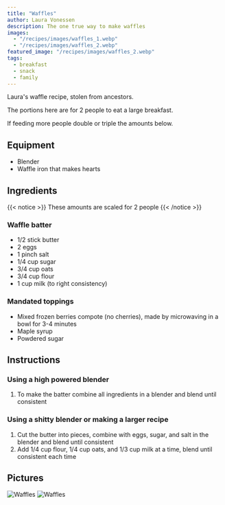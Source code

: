 ```yaml
---
title: "Waffles"
author: Laura Vonessen
description: The one true way to make waffles
images:
  - "/recipes/images/waffles_1.webp"
  - "/recipes/images/waffles_2.webp"
featured_image: "/recipes/images/waffles_2.webp"
tags:
  - breakfast
  - snack
  - family
---
```


Laura's waffle recipe, stolen from ancestors.

The portions here are for 2 people to eat a large breakfast.

If feeding more people double or triple the amounts below.

## Equipment

- Blender
- Waffle iron that makes hearts

## Ingredients

{{< notice >}}
These amounts are scaled for 2 people
{{< /notice >}}

### Waffle batter

- <span class="unit">1/2</span> stick butter
- <span class="unit">2</span> eggs
- <span class="unit">1</span> pinch salt
- <span class="unit">1/4</span> cup sugar
- <span class="unit">3/4</span> cup oats
- <span class="unit">3/4</span> cup flour
- <span class="unit">1</span> cup milk (to right consistency)

### Mandated toppings

- Mixed frozen berries compote (no cherries), made by microwaving in a bowl for 3-4 minutes
- Maple syrup
- Powdered sugar

## Instructions

### Using a high powered blender

1. To make the batter combine all ingredients in a blender and blend until consistent

### Using a shitty blender or making a larger recipe

1. Cut the butter into pieces, combine with eggs, sugar, and salt in the blender and blend until consistent
2. Add 1/4 cup flour, 1/4 cup oats, and 1/3 cup milk at a time, blend until consistent each time

## Pictures

![Waffles](../images/waffles_1.webp)
![Waffles](../images/waffles_2.webp)
